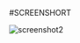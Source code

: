 #SCREENSHORT

![screenshot2]([IMAGEONE.png](https://github.com/mthunzigcwensa/eWallet-online-expense-tracking-app-/blob/main/Screenshot%202024-01-10%20025531.png?raw=true)https://github.com/mthunzigcwensa/eWallet-online-expense-tracking-app-/blob/main/Screenshot%202024-01-10%20025531.png?raw=true)
